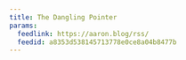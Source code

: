 ```yaml
---
title: The Dangling Pointer
params:
  feedlink: https://aaron.blog/rss/
  feedid: a8353d538145713778e0ce8a04b8477b
---
```

